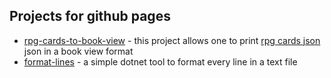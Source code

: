 ## Projects for github pages

- [rpg-cards-to-book-view](https://arwyl.github.io/rpg-cards-to-book-view) - this project allows one to print [rpg cards json](https://crobi.github.io/rpg-cards/) json in a book view format
- [format-lines](https://arwyl.github.io/format-lines) - a simple dotnet tool to format every line in a text file
